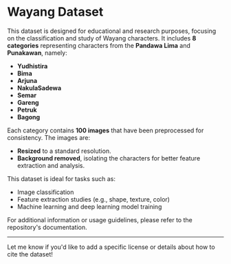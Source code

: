 # Wayang Dataset

This dataset is designed for educational and research purposes, focusing on the classification and study of Wayang characters. It includes **8 categories** representing characters from the **Pandawa Lima** and **Punakawan**, namely:

- **Yudhistira**  
- **Bima**  
- **Arjuna**  
- **NakulaSadewa**  
- **Semar**  
- **Gareng**  
- **Petruk**  
- **Bagong**  

Each category contains **100 images** that have been preprocessed for consistency. The images are:  
- **Resized** to a standard resolution.  
- **Background removed**, isolating the characters for better feature extraction and analysis.  

This dataset is ideal for tasks such as:  
- Image classification  
- Feature extraction studies (e.g., shape, texture, color)  
- Machine learning and deep learning model training  

For additional information or usage guidelines, please refer to the repository's documentation.

--- 

Let me know if you'd like to add a specific license or details about how to cite the dataset!
